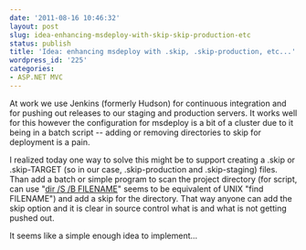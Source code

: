 ```yaml
---
date: '2011-08-16 10:46:32'
layout: post
slug: idea-enhancing-msdeploy-with-skip-skip-production-etc
status: publish
title: 'Idea: enhancing msdeploy with .skip, .skip-production, etc...'
wordpress_id: '225'
categories:
- ASP.NET MVC
---
```


At work we use Jenkins (formerly Hudson) for continuous integration and for pushing out releases to our staging and production servers. It works well for this however the configuration for msdeploy is a bit of a cluster due to it being in a batch script -- adding or removing directories to skip for deployment is a pain.

I realized today one way to solve this might be to support creating a .skip or .skip-TARGET (so in our case, .skip-production and .skip-staging) files. Than add a batch or simple program to scan the project directory (for script, can use "[dir /S /B FILENAME](http://mattypenny.blogspot.com/2007/04/dos-equivalent-to-unix-find-name-print.html)" seems to be equivalent of UNIX "find FILENAME") and add a skip for the directory. That way anyone can add the skip option and it is clear in source control what is and what is not getting pushed out.

It seems like a simple enough idea to implement...
